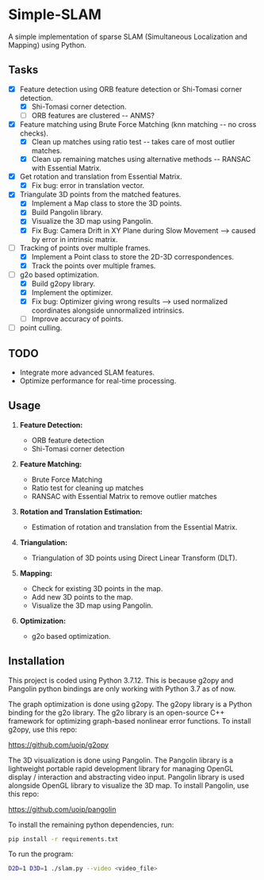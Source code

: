 # Simple-SLAM

A simple implementation of sparse SLAM (Simultaneous Localization and Mapping) using Python.

## Tasks

- [x] Feature detection using ORB feature detection or Shi-Tomasi corner detection.
  - [x] Shi-Tomasi corner detection.
  - [ ] ORB features are clustered -- ANMS?
- [x] Feature matching using Brute Force Matching (knn matching -- no cross checks).
  - [x] Clean up matches using ratio test -- takes care of most outlier matches.
  - [x] Clean up remaining matches using alternative methods -- RANSAC with Essential Matrix.
- [x] Get rotation and translation from Essential Matrix.
  - [x] Fix bug: error in translation vector.
- [x] Triangulate 3D points from the matched features.
  - [x] Implement a Map class to store the 3D points.
  - [x] Build Pangolin library.
  - [x] Visualize the 3D map using Pangolin.
  - [x] Fix Bug: Camera Drift in XY Plane during Slow Movement --> caused by error in intrinsic matrix.
- [ ] Tracking of points over multiple frames.
  - [x] Implement a Point class to store the 2D-3D correspondences.
  - [x] Track the points over multiple frames.
- [ ] g2o based optimization.
  - [x] Build g2opy library.
  - [x] Implement the optimizer.
  - [x] Fix bug: Optimizer giving wrong results --> used normalized coordinates alongside unnormalized intrinsics.
  - [ ] Improve accuracy of points.
- [ ] point culling.

## TODO

- Integrate more advanced SLAM features.
- Optimize performance for real-time processing.

## Usage

1. **Feature Detection:**

   - ORB feature detection
   - Shi-Tomasi corner detection

2. **Feature Matching:**

   - Brute Force Matching
   - Ratio test for cleaning up matches
   - RANSAC with Essential Matrix to remove outlier matches

3. **Rotation and Translation Estimation:**

   - Estimation of rotation and translation from the Essential Matrix.

4. **Triangulation:**

   - Triangulation of 3D points using Direct Linear Transform (DLT).

5. **Mapping:**

   - Check for existing 3D points in the map.
   - Add new 3D points to the map.
   - Visualize the 3D map using Pangolin.

6. **Optimization:**
   - g2o based optimization.

## Installation

This project is coded using Python 3.7.12. This is because g2opy and Pangolin python bindings are only working with Python 3.7 as of now.

The graph optimization is done using g2opy. The g2opy library is a Python binding for the g2o library. The g2o library is an open-source C++ framework for optimizing graph-based nonlinear error functions. To install g2opy, use this repo:

https://github.com/uoip/g2opy

The 3D visualization is done using Pangolin. The Pangolin library is a lightweight portable rapid development library for managing OpenGL display / interaction and abstracting video input. Pangolin library is used alongside OpenGL library to visualize the 3D map. To install Pangolin, use this repo:

https://github.com/uoip/pangolin

To install the remaining python dependencies, run:

```sh
pip install -r requirements.txt
```

To run the program:

```sh
D2D=1 D3D=1 ./slam.py --video <video_file>
```
